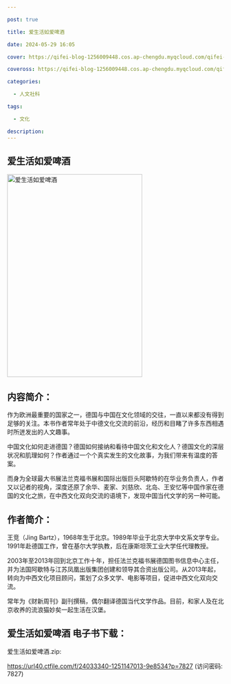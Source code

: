 ```yaml
---

post: true

title: 爱生活如爱啤酒

date: 2024-05-29 16:05

cover: https://qifei-blog-1256009448.cos.ap-chengdu.myqcloud.com/qifei-blog/6572cec7c458853aef0ccb0d.jpg

coveross: https://qifei-blog-1256009448.cos.ap-chengdu.myqcloud.com/qifei-blog/6572cec7c458853aef0ccb0d.jpg

categories:

  - 人文社科

tags:

  - 文化

description:
---
```


## 爱生活如爱啤酒
<img alt="爱生活如爱啤酒 " class="aligncenter loading" data-was-processed="true" decoding="async" fetchpriority="high" height="471" src="https://qifei-blog-1256009448.cos.ap-chengdu.myqcloud.com/qifei-blog/6572cec7c458853aef0ccb0d.jpg" style="cursor: zoom-in;" width="314"/>

## 内容简介：

作为欧洲最重要的国家之一，德国与中国在文化领域的交往，一直以来都没有得到足够的关注。本书作者常年处于中德文化交流的前沿，经历和目睹了许多东西相遇时所迸发出的人文趣事。

中国文化如何走进德国？德国如何接纳和看待中国文化和文化人？德国文化的深层状况和肌理如何？作者通过一个个真实发生的文化故事，为我们带来有温度的答案。

而身为全球最大书展法兰克福书展和国际出版巨头阿歇特的在华业务负责人，作者又以记者的视角，深度还原了余华、麦家、刘慈欣、北岛、王安忆等中国作家在德国的文化之旅，在中西文化双向交流的语境下，发现中国当代文学的另一种可能。

## 作者简介：

王竞（Jing Bartz），1968年生于北京。1989年毕业于北京大学中文系文学专业。1991年赴德国工作，曾在基尔大学执教，后在康斯坦茨工业大学任代理教授。

2003年至2013年回到北京工作十年，担任法兰克福书展德国图书信息中心主任，并为法国阿歇特与江苏凤凰出版集团创建和领导其合资出版公司。从2013年起，转向为中西文化项目顾问，策划了众多文学、电影等项目，促进中西文化双向交流。

常年为《财新周刊》副刊撰稿，偶尔翻译德国当代文学作品。目前，和家人及在北京收养的流浪猫妙矣一起生活在汉堡。

## 爱生活如爱啤酒 电子书下载：

爱生活如爱啤酒.zip: 

https://url40.ctfile.com/f/24033340-1251147013-9e8534?p=7827 (访问密码: 7827)
